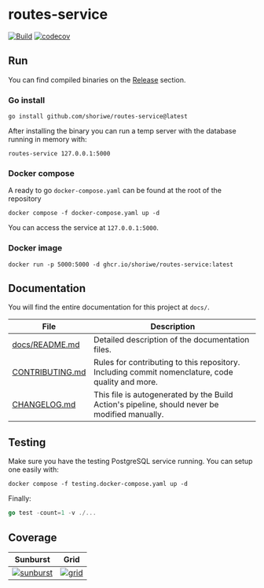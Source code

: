 # routes-service

[![Build](https://github.com/shoriwe/routes-service/actions/workflows/build.yaml/badge.svg)](https://github.com/shoriwe/routes-service/actions/workflows/build.yaml)
[![codecov](https://codecov.io/gh/shoriwe/routes-service/branch/main/graph/badge.svg?token=SMCRWGJ4C5)](https://codecov.io/gh/shoriwe/routes-service)


## Run

You can find compiled binaries on the [Release](https://github.com/shoriwe/routes-service/releases) section.

### Go install

```shell
go install github.com/shoriwe/routes-service@latest
```

After installing the binary you can run a temp server with the database running in memory with:

```shell
routes-service 127.0.0.1:5000
```

### Docker compose

A ready to go `docker-compose.yaml` can be found at the root of the repository

```shell
docker compose -f docker-compose.yaml up -d
```

You can access the service at `127.0.0.1:5000`.

### Docker image

```shell
docker run -p 5000:5000 -d ghcr.io/shoriwe/routes-service:latest
```

## Documentation

You will find the entire documentation for this project at `docs/`.

| File                               | Description                                                                                      |
| ---------------------------------- | ------------------------------------------------------------------------------------------------ |
| [docs/README.md](docs/README.md)   | Detailed description of the documentation files.                                                 |
| [CONTRIBUTING.md](CONTRIBUTING.md) | Rules for contributing to this repository. Including commit nomenclature, code quality and more. |
| [CHANGELOG.md](CHANGELOG.md)       | This file is autogenerated by the Build Action's pipeline, should never be modified manually.    |

## Testing

Make sure you have the testing PostgreSQL service running. You can setup one easily with:
```shell
docker compose -f testing.docker-compose.yaml up -d
```

Finally:

```go
go test -count=1 -v ./...
```

## Coverage

|                                                                           Sunburst                                                                           |                                                                         Grid                                                                         |
| :----------------------------------------------------------------------------------------------------------------------------------------------------------: | :--------------------------------------------------------------------------------------------------------------------------------------------------: |
| [![sunburst](https://codecov.io/gh/shoriwe/routes-service/branch/main/graphs/sunburst.svg?token=SMCRWGJ4C5)](https://app.codecov.io/gh/shoriwe/routes-service) | [![grid](https://codecov.io/gh/shoriwe/routes-service/branch/main/graphs/tree.svg?token=SMCRWGJ4C5)](https://app.codecov.io/gh/shoriwe/routes-service) |
